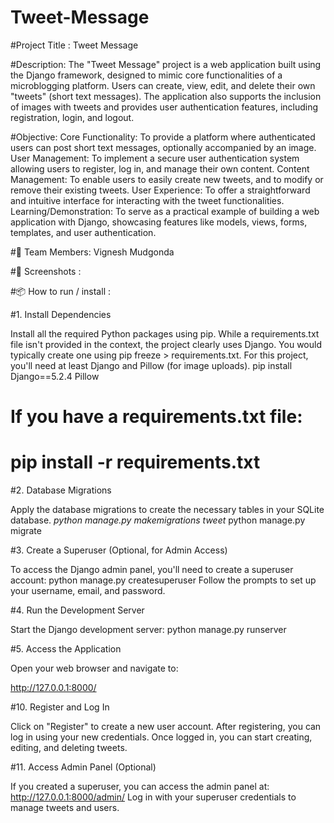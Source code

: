 # Tweet-Message
#Project Title : Tweet Message

#Description:
The "Tweet Message" project is a web application built using the Django framework, designed to mimic core functionalities of a microblogging platform. Users can create, view, edit, and delete their own "tweets" (short text messages). The application also supports the inclusion of images with tweets and provides user authentication features, including registration, login, and logout.

#Objective:
Core Functionality: To provide a platform where authenticated users can post short text messages, optionally accompanied by an image.
User Management: To implement a secure user authentication system allowing users to register, log in, and manage their own content.
Content Management: To enable users to easily create new tweets, and to modify or remove their existing tweets.
User Experience: To offer a straightforward and intuitive interface for interacting with the tweet functionalities.
Learning/Demonstration: To serve as a practical example of building a web application with Django, showcasing features like models, views, forms, templates, and user authentication.

#👥 Team Members:
    Vignesh Mudgonda

#📸 Screenshots :

#📦 How to run / install :

#1. Install Dependencies

Install all the required Python packages using pip. While a requirements.txt file isn't provided in the context, the project clearly uses Django. You would typically create one using pip freeze > requirements.txt. For this project, you'll need at least Django and Pillow (for image uploads).
pip install Django==5.2.4 Pillow
# If you have a requirements.txt file:
# pip install -r requirements.txt


#2. Database Migrations

Apply the database migrations to create the necessary tables in your SQLite database.
*python manage.py makemigrations tweet*
python manage.py migrate 

#3. Create a Superuser (Optional, for Admin Access)

To access the Django admin panel, you'll need to create a superuser account:
python manage.py createsuperuser
Follow the prompts to set up your username, email, and password.

#4. Run the Development Server

Start the Django development server:
python manage.py runserver

#5. Access the Application

Open your web browser and navigate to:

http://127.0.0.1:8000/

#10. Register and Log In

Click on "Register" to create a new user account.
After registering, you can log in using your new credentials.
Once logged in, you can start creating, editing, and deleting tweets.

#11. Access Admin Panel (Optional)

If you created a superuser, you can access the admin panel at:
http://127.0.0.1:8000/admin/
Log in with your superuser credentials to manage tweets and users.
